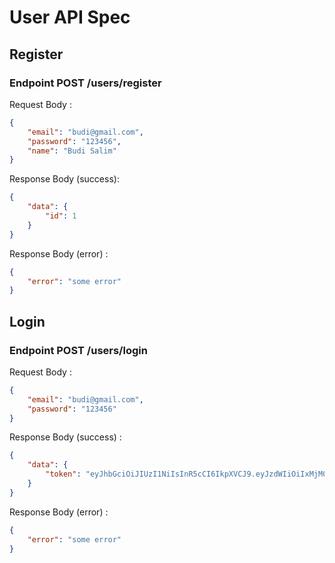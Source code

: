 # User API Spec

## Register

### Endpoint POST /users/register

Request Body :
```json
{
    "email": "budi@gmail.com",
    "password": "123456",
    "name": "Budi Salim"
}
```

Response Body (success):
```json
{
    "data": {
        "id": 1
    }
}
```

Response Body (error) :
```json
{
    "error": "some error"
}
```

## Login

### Endpoint POST /users/login

Request Body :
```json
{
    "email": "budi@gmail.com",
    "password": "123456"
}
```

Response Body (success) :
```json
{
    "data": {
        "token": "eyJhbGciOiJIUzI1NiIsInR5cCI6IkpXVCJ9.eyJzdWIiOiIxMjM0NTY3ODkwIiwibmFtZSI6IkpvaG4gRG9lIiwiaWF0IjoxNTE2MjM5MDIyfQ.he0ErCNloe4J7Id0Ry2SEDg09lKkZkfsRiGsdX_vgEg"
    }
}
```

Response Body (error) :
```json
{
    "error": "some error"
}
```